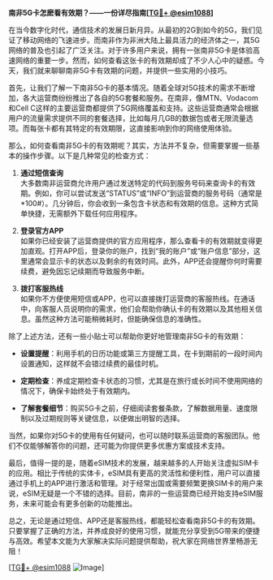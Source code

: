 **南非5G卡怎麽看有效期？——一份详尽指南[[TG💪+ @esim1088](https://t.me/s/esim1088)]**

在当今数字化时代，通信技术的发展日新月异。从最初的2G到如今的5G，我们见证了移动网络的飞速进步。而南非作为非洲大陆上最具活力的经济体之一，其5G网络的普及也引起了广泛关注。对于许多用户来说，拥有一张南非5G卡是体验高速网络的重要一步。然而，如何查看这张卡的有效期却成了不少人心中的疑惑。今天，我们就来聊聊南非5G卡有效期的问题，并提供一些实用的小技巧。

首先，让我们了解一下南非5G卡的基本情况。随着全球对5G技术的需求不断增加，各大运营商纷纷推出了各自的5G套餐和服务。在南非，像MTN、Vodacom和Cell C这样的主要运营商都提供了5G网络覆盖和支持。这些运营商通常会根据用户的流量需求提供不同的套餐选择，比如每月几GB的数据包或者无限流量选项。而每张卡都有其特定的有效期限，这直接影响到你的网络使用体验。

那么，如何查看南非5G卡的有效期呢？其实，方法并不复杂，但需要掌握一些基本的操作步骤。以下是几种常见的检查方式：

1. **通过短信查询**  
   大多数南非运营商允许用户通过发送特定的代码到服务号码来查询卡的有效期。例如，你可以尝试发送“STATUS”或“INFO”到运营商的服务号码（通常是*100#）。几分钟后，你会收到一条包含卡状态和有效期的信息。这种方式简单快捷，无需额外下载任何应用程序。

2. **登录官方APP**  
   如果你已经安装了运营商提供的官方应用程序，那么查看卡的有效期就变得更加直观。打开APP后，登录你的账户，找到“我的账户”或“账户信息”部分，这里通常会显示卡的状态以及剩余的有效时间。此外，APP还会提醒你何时需要续费，避免因忘记续期而导致服务中断。

3. **拨打客服热线**  
   如果你不方便使用短信或APP，也可以直接拨打运营商的客服热线。在通话中，向客服人员说明你的需求，他们会帮助你确认卡的有效期以及其他相关信息。虽然这种方法可能稍微耗时，但能确保信息的准确性。

除了上述方法，还有一些小贴士可以帮助你更好地管理南非5G卡的有效期：

- **设置提醒**：利用手机的日历功能或第三方提醒工具，在卡到期前的一段时间内设置通知，这样就不会错过续费的最佳时机。
  
- **定期检查**：养成定期检查卡状态的习惯，尤其是在旅行或长时间不使用网络的情况下，确保卡始终处于有效期内。

- **了解套餐细节**：购买5G卡之前，仔细阅读套餐条款，了解数据用量、速度限制以及过期规则等关键信息，以便做出明智的选择。

当然，如果你对5G卡的使用有任何疑问，也可以随时联系运营商的客服团队。他们不仅能够解答你的问题，还可能为你提供更多优惠方案或技术支持。

最后，值得一提的是，随着eSIM技术的发展，越来越多的人开始关注虚拟SIM卡的应用。相比于传统的实体卡，eSIM具有更高的灵活性和便利性，用户可以直接通过手机上的APP进行激活和管理。对于经常出国或需要频繁更换SIM卡的用户来说，eSIM无疑是一个不错的选择。目前，南非的一些运营商已经开始支持eSIM服务，未来可能会有更多创新的功能推出。

总之，无论是通过短信、APP还是客服热线，都能轻松查看南非5G卡的有效期。只要掌握了正确的方法，并养成良好的使用习惯，就能充分享受到5G带来的便捷与高效。希望本文能为大家解决实际问题提供帮助，祝大家在网络世界里畅游无阻！

[[TG💪+ @esim1088](https://t.me/s/esim1088) ![Image](https://i.postimg.cc/4NQfJmqS/Snipaste-2025-05-13-00-14-12.png)]